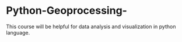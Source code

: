 # Python-Geoprocessing-
This course will be helpful for data analysis and visualization in python language.
